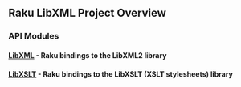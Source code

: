 Raku LibXML Project Overview
----

### API Modules

#### [LibXML](https://libxml-raku.github.io/LibXML-raku/) - Raku bindings to the LibXML2 library
#### [LibXSLT](https://libxml-raku.github.io/LibXML-raku/) - Raku bindings to the LibXSLT (XSLT stylesheets) library

